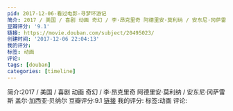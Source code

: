 ```yaml
---
pid: 2017-12-06-看过电影-寻梦环游记
简介: 2017 / 美国 / 喜剧 动画 奇幻 / 李·昂克里奇 阿德里安·莫利纳 / 安东尼·冈萨雷斯 盖尔·加西亚·贝纳尔
豆瓣评分: '9.1'
链接: https://movie.douban.com/subject/20495023/
创建时间: '2017-12-06 22:04:13'
我的评分:
标签: 动画
评论:
tags: [douban]
categories: [timeline]
---
```

简介:2017 / 美国 / 喜剧 动画 奇幻 / 李·昂克里奇 阿德里安·莫利纳 / 安东尼·冈萨雷斯 盖尔·加西亚·贝纳尔
豆瓣评分:9.1
[链接](https://movie.douban.com/subject/20495023/)
我的评分:
标签:动画
评论:
